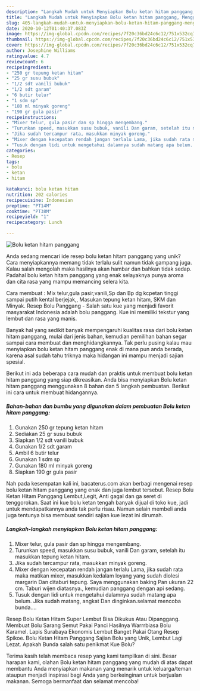 ```yaml
---
description: "Langkah Mudah untuk Menyiapkan Bolu ketan hitam panggang, Menggugah Selera"
title: "Langkah Mudah untuk Menyiapkan Bolu ketan hitam panggang, Menggugah Selera"
slug: 405-langkah-mudah-untuk-menyiapkan-bolu-ketan-hitam-panggang-menggugah-selera
date: 2020-10-12T01:40:37.083Z
image: https://img-global.cpcdn.com/recipes/7f20c36bd24c6c12/751x532cq70/bolu-ketan-hitam-panggang-foto-resep-utama.jpg
thumbnail: https://img-global.cpcdn.com/recipes/7f20c36bd24c6c12/751x532cq70/bolu-ketan-hitam-panggang-foto-resep-utama.jpg
cover: https://img-global.cpcdn.com/recipes/7f20c36bd24c6c12/751x532cq70/bolu-ketan-hitam-panggang-foto-resep-utama.jpg
author: Josephine Williams
ratingvalue: 4.7
reviewcount: 6
recipeingredient:
- "250 gr tepung ketan hitam"
- "25 gr susu bubuk"
- "1/2 sdt vanili bubuk"
- "1/2 sdt garam"
- "6 butir telur"
- "1 sdm sp"
- "180 ml minyak goreng"
- "190 gr gula pasir"
recipeinstructions:
- "Mixer telur, gula pasir dan sp hingga mengembang."
- "Turunkan speed, masukkan susu bubuk, vanili Dan garam, setelah itu masukkan tepung ketan hitam."
- "Jika sudah tercampur rata, masukkan minyak goreng."
- "Mixer dengan kecepatan rendah jangan terlalu Lama, jika sudah rata maka matikan mixer, masukkan kedalam loyang yang sudah diolesi margarin Dan ditaburi tepung. Saya menggunakan baking Pan ukuran 22 cm. Taburi wijen diatasnya., kemudian panggang dengan api sedang."
- "Tusuk dengan lidi untuk mengetahui dalamnya sudah matang apa belum. Jika sudah matang, angkat Dan dinginkan.selamat mencoba bunda...."
categories:
- Resep
tags:
- bolu
- ketan
- hitam

katakunci: bolu ketan hitam 
nutrition: 202 calories
recipecuisine: Indonesian
preptime: "PT14M"
cooktime: "PT38M"
recipeyield: "1"
recipecategory: Lunch

---
```



![Bolu ketan hitam panggang](https://img-global.cpcdn.com/recipes/7f20c36bd24c6c12/751x532cq70/bolu-ketan-hitam-panggang-foto-resep-utama.jpg)

Anda sedang mencari ide resep bolu ketan hitam panggang yang unik? Cara menyiapkannya memang tidak terlalu sulit namun tidak gampang juga. Kalau salah mengolah maka hasilnya akan hambar dan bahkan tidak sedap. Padahal bolu ketan hitam panggang yang enak selayaknya punya aroma dan cita rasa yang mampu memancing selera kita.

Cara membuat : Mix telur,gula pasir,vanili,Sp dan Bp dg kcpetan tinggi sampai putih kental berjejak,, Masukan tepung ketan hitam, SKM dan Minyak. Resep Bolu Panggang - Salah satu kue yang menjadi favorit masyarakat Indonesia adalah bolu panggang. Kue ini memiliki tekstur yang lembut dan rasa yang manis.

Banyak hal yang sedikit banyak mempengaruhi kualitas rasa dari bolu ketan hitam panggang, mulai dari jenis bahan, kemudian pemilihan bahan segar sampai cara membuat dan menghidangkannya. Tak perlu pusing kalau mau menyiapkan bolu ketan hitam panggang enak di mana pun anda berada, karena asal sudah tahu triknya maka hidangan ini mampu menjadi sajian spesial.


Berikut ini ada beberapa cara mudah dan praktis untuk membuat bolu ketan hitam panggang yang siap dikreasikan. Anda bisa menyiapkan Bolu ketan hitam panggang menggunakan 8 bahan dan 5 langkah pembuatan. Berikut ini cara untuk membuat hidangannya.

<!--inarticleads1-->

##### Bahan-bahan dan bumbu yang digunakan dalam pembuatan Bolu ketan hitam panggang:

1. Gunakan 250 gr tepung ketan hitam
1. Sediakan 25 gr susu bubuk
1. Siapkan 1/2 sdt vanili bubuk
1. Gunakan 1/2 sdt garam
1. Ambil 6 butir telur
1. Gunakan 1 sdm sp
1. Gunakan 180 ml minyak goreng
1. Siapkan 190 gr gula pasir


Nah pada kesempatan kali ini, bacaterus.com akan berbagi mengenai resep bolu ketan hitam panggang yang enak dan juga lembut tersebut. Resep Bolu Ketan Hitam Panggang Lembut,Legit, Anti gagal dan ga seret di tenggorokan. Saat ini kue bolu ketan tengah banyak dijual di toko kue, jadi untuk mendapatkannya anda tak perlu risau. Namun selain membeli anda juga tentunya bisa membuat sendiri sajian kue lezat ini dirumah. 

<!--inarticleads2-->

##### Langkah-langkah menyiapkan Bolu ketan hitam panggang:

1. Mixer telur, gula pasir dan sp hingga mengembang.
1. Turunkan speed, masukkan susu bubuk, vanili Dan garam, setelah itu masukkan tepung ketan hitam.
1. Jika sudah tercampur rata, masukkan minyak goreng.
1. Mixer dengan kecepatan rendah jangan terlalu Lama, jika sudah rata maka matikan mixer, masukkan kedalam loyang yang sudah diolesi margarin Dan ditaburi tepung. Saya menggunakan baking Pan ukuran 22 cm. Taburi wijen diatasnya., kemudian panggang dengan api sedang.
1. Tusuk dengan lidi untuk mengetahui dalamnya sudah matang apa belum. Jika sudah matang, angkat Dan dinginkan.selamat mencoba bunda....


Resep Bolu Ketan Hitam Super Lembut Bisa Dikukus Atau Dipanggang. Membuat Bolu Sarang Semut Pakai Panci Hasilnya Warrrbiasa Bolu Karamel. Lapis Surabaya Ekonomis Lembut Banget Pakai Otang Resep Spikoe. Bolu Ketan Hitam Panggang Sajian Bolu yang Unik, Lembut Lagi Lezat. Apakah Bunda salah satu penikmat Kue Bolu? 

Terima kasih telah membaca resep yang kami tampilkan di sini. Besar harapan kami, olahan Bolu ketan hitam panggang yang mudah di atas dapat membantu Anda menyiapkan makanan yang menarik untuk keluarga/teman ataupun menjadi inspirasi bagi Anda yang berkeinginan untuk berjualan makanan. Semoga bermanfaat dan selamat mencoba!
